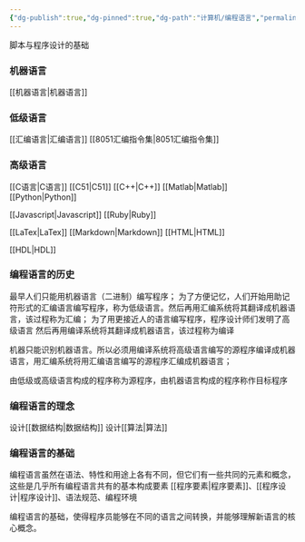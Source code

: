 ```yaml
---
{"dg-publish":true,"dg-pinned":true,"dg-path":"计算机/编程语言","permalink":"/计算机/编程语言/","pinned":true,"dgPassFrontmatter":true,"noteIcon":"","created":"2024-05-21T15:20:28.640+08:00","updated":"2024-07-29T20:55:39.742+08:00"}
---
```


脚本与程序设计的基础
### 机器语言
[[机器语言\|机器语言]]
### 低级语言
[[汇编语言\|汇编语言]]
	[[8051汇编指令集\|8051汇编指令集]]
### 高级语言
[[C语言\|C语言]]
	[[C51\|C51]]
[[C++\|C++]]
[[Matlab\|Matlab]]
[[Python\|Python]]

[[Javascript\|Javascript]]
[[Ruby\|Ruby]]

[[LaTex\|LaTex]]
[[Markdown\|Markdown]]
[[HTML\|HTML]]

[[HDL\|HDL]]
### 编程语言的历史
最早人们只能用机器语言（二进制）编写程序；
为了方便记忆，人们开始用助记符形式的汇编语言编写程序，称为低级语言。然后再用汇编系统将其翻译成机器语言，该过程称为汇编；
为了用更接近人的语言编写程序，程序设计师们发明了高级语言
然后再用编译系统将其翻译成机器语言，该过程称为编译

机器只能识别机器语言。所以必须用编译系统将高级语言编写的源程序编译成机器语言，用汇编系统将用汇编语言编写的源程序汇编成机器语言；

由低级或高级语言构成的程序称为源程序，由机器语言构成的程序称作目标程序
### 编程语言的理念
设计[[数据结构\|数据结构]]
设计[[算法\|算法]]
### 编程语言的基础
编程语言虽然在语法、特性和用途上各有不同，但它们有一些共同的元素和概念，这些是几乎所有编程语言共有的基本构成要素
[[程序要素\|程序要素]]、[[程序设计\|程序设计]]、语法规范、编程环境

编程语言的基础，使得程序员能够在不同的语言之间转换，并能够理解新语言的核心概念。




